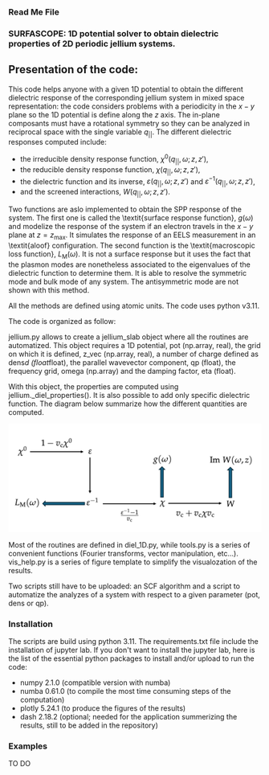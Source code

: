 ### Read Me File
### SURFASCOPE: 1D potential solver to obtain dielectric properties of 2D periodic jellium systems.

## Presentation of the code:

This code helps anyone with a given 1D potential to obtain the different dielectric response of the corresponding jellium system in mixed space representation: the code considers problems with a periodicity in the $x-y$ plane so the 1D potential is define along the $z$ axis. The in-plane composants must have a rotational symmetry so they can be analyzed in reciprocal space with the single variable $q_{||}$. The different dielectric responses computed include:

-  the irreducible density response function, $\chi^0(q_{||}, \omega; z, z')$,
- the reducible density response function, $\chi(q_{||}, \omega; z, z')$,
-  the dielectric function and its inverse, $\varepsilon(q_{||}, \omega; z, z')$ and $\varepsilon^{-1}(q_{||}, \omega; z, z')$,
-  and the screened interactions, $W(q_{||}, \omega; z, z')$.


Two functions are aslo implemented to obtain the SPP response of the system. The first one is called the \textit{surface response function}, $g(\omega)$ and modelize the response of the system if an electron travels in the $x-y$ plane at $z=z_{\text{max}}$. It simulates the response of an EELS measurement in an \textit{aloof} configuration. The second function is the \textit{macroscopic loss function}, $L_{\text{M}}(\omega)$. It is not a surface response but it uses the fact that the plasmon modes are nonetheless associated to the eigenvalues of the dielectric function to determine them. It is able to resolve the symmetric mode and bulk mode of any system. The antisymmetric mode are not shown with this method.

All the methods are defined using atomic units. The code uses python v3.11.

The code is organized as follow:

jellium.py allows to create a jellium_slab object where all the routines are automatized. This object requires a 1D potential, pot (np.array, real), the grid on which it is defined, z_vec (np.array, real), a number of charge defined as dens*d (float*float), the parallel wavevector component, qp (float), the frequency grid, omega (np.array) and the damping factor, eta (float).

With this object, the properties are computed using jellium._diel_properties(). It is also possible to add only specific dielectric function. The diagram below summarize how the different quantities are computed.

![image](diagr_Eq.png)

Most of the routines are defined in diel_1D.py, while tools.py is a series of convenient functions (Fourier transforms, vector manipulation, etc...).
vis_help.py is a series of figure template to simplify the visualozation of the results.

Two scripts still have to be uploaded: an SCF algorithm and a script to automatize the analyzes of a system with respect to a given parameter (pot, dens or qp).

### Installation

The scripts are build using python 3.11. The requirements.txt file include the installation of jupyter lab. If you don't want to install the jupyter lab, here is the list of the essential python packages to install and/or upload to run the code:

- numpy 2.1.0 (compatible version with numba)
- numba 0.61.0 (to compile the most time consuming steps of the computation)
- plotly 5.24.1 (to produce the figures of the results)
- dash 2.18.2 (optional; needed for the application summerizing the results, still to be added in the repository)

### Examples

TO DO

### 
